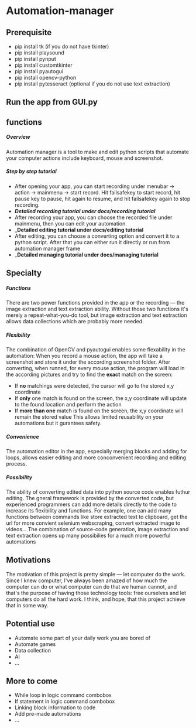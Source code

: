 # Automation-manager

## Prerequisite

- pip install tk (if you do not have tkinter) 
- pip install playsound
- pip install pynput
- pip install customtkinter
- pip install pyautogui
- pip install opencv-python
- pip install pytesseract (optional if you do not use text extraction)

## Run the app from GUI.py

## functions

##### Overview

Automation manager is a tool to make and edit python scripts that automate your computer actions include keyboard, mouse and screenshot. 

##### Step by step tutorial

- After opening your app, you can start recording under menubar -> action -> mainmenu -> start record. Hit failsafekey to start record, hit pause key to pause, hit again to resume, and hit failsafekey again to stop recording.
- ___Detailed recording tutorial under docs/recording tutorial___
- After recording your app, you can choose the recorded file under mainmenu, then you can edit your automation.
- ___Detailed editing tutorial under docs/editing tutorial__
- After editing, you can choose a converting option and convert it to a python script. After that you can either run it directly or run from automation manager frame
- ___Detailed managing tutorial under docs/managing tutorial__

## Specialty
 
##### Functions
There are two power functions provided in the app or the recording — the image extraction and text extraction ability. Without those two functions it's merely a repeat-what-you-do tool, but image extraction and text extraction allows data collections which are probably more needed. 

##### Flexibility
The combination of OpenCV and pyautogui enables some flexability in the automation: When you record a mouse action, the app will take a screenshot and store it under the according screenshot folder. After converting, when runned, for every mouse action, the program will load in the according pictures and try to find the __exact__ match on the screen:
  - If __no__ matchings were detected, the cursor will go to the stored x,y coordinate
  - If __only__ one match is found on the screen, the x,y coordinate will update to the found location and perform the action
  - If __more than one__ match is found on the screen, the x,y coordinate will remain the stored value
 This allows limited reusability on your automations but it gurantees safety.

##### Convenience 
The automation editor in the app, especially merging blocks and adding for loops, allows easier editing and more conconvenient recording and editing process. 

##### Possibility
The ability of converting edited data into python source code enables futhur editing. The gneral framework is provided by the converted code, but experienced programmers can add more details directly to the code to increase its flexibility and functions. For example, one can add many functions between commands like store extracted text to clipboard, get the url for more convient selenium webscraping, convert extracted image to videos... The combination of source-code generation, image extraction and text extraction opens up many possibilies for a much more powerful automations

## Motivations
The motivation of this project is pretty simple — let computer do the work. Since I knew computer, I've always been amazed of how much the computer can do or what computer can do that we human cannot, and that's the purpose of having those technology tools: free ourselves and let computers do all the hard work. I think, and hope, that this project achieve that in some way.

## Potential use
- Automate some part of your daily work you are bored of
- Automate games
- Data collection
- AI
- ...

## More to come
- While loop in logic command combobox
- If statement in logic command combobox
- Linking block information to code
- Add pre-made automations
- ...


